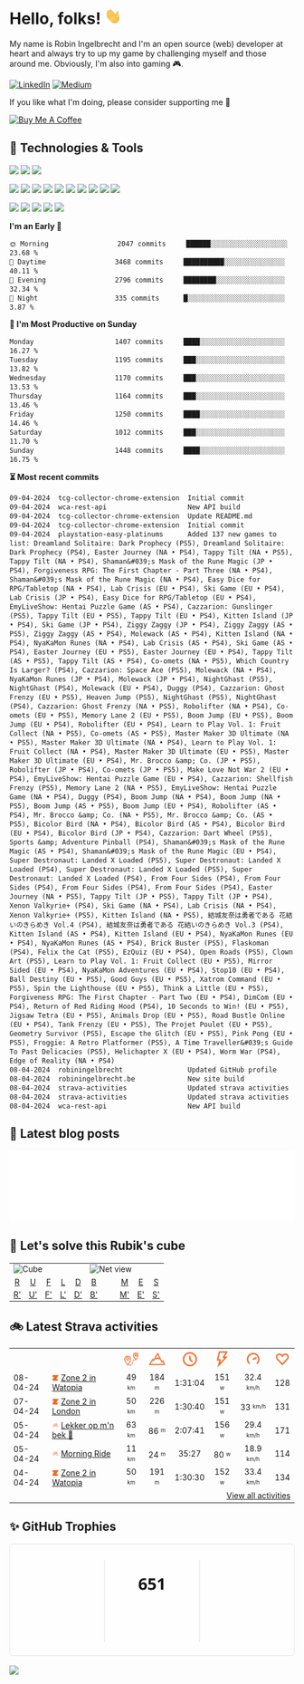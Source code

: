 # Hello, folks! <img src="https://raw.githubusercontent.com/robiningelbrecht/robiningelbrecht/master/wave.gif" width="30">
 
My name is Robin Ingelbrecht and I'm an open source (web) developer at heart and always try to up my game by challenging myself and those around me.
Obviously, I'm also into gaming 🎮.

[![LinkedIn](https://img.shields.io/badge/LinkedIn-0D61B8?style=flat&logo=linkedin&logoColor=white&color=0D61B8)](https://linkedin.com/in/robin-ingelbrecht) 
[![Medium](https://img.shields.io/badge/Medium-2bbc8a?style=flat&logo=medium&logoColor=white&color=2bbc8a)](https://ingelbrechtrobin.medium.com/) 

If you like what I'm doing, please consider supporting me 🙏

<a href="https://www.buymeacoffee.com/ingelbrecht" target="_blank"><img src="https://cdn.buymeacoffee.com/buttons/v2/default-yellow.png" alt="Buy Me A Coffee" style="height: 40px !important;" ></a>

## :wrench: Technologies & Tools
![](https://img.shields.io/badge/OS-Linux-informational?style=flat&logo=linux&logoColor=white&color=2bbc8a)
![](https://img.shields.io/badge/OS-Macos-informational?style=flat&logo=macos&logoColor=white&color=2bbc8a)
![](https://img.shields.io/badge/Editor-phpstorm-informational?style=flat&logo=phpstorm&logoColor=white&color=2bbc8a)

![](https://img.shields.io/badge/Code-Php-informational?style=flat&logo=php&logoColor=white&color=2bbc8a)
![](https://img.shields.io/badge/Framework-Symfony-informational?style=flat&logo=symfony&logoColor=white&color=2bbc8a)
![](https://img.shields.io/badge/Framework-Drupal-informational?style=flat&logo=drupal&logoColor=white&color=2bbc8a)
![](https://img.shields.io/badge/Framework-Laravel-informational?style=flat&logo=laravel&logoColor=white&color=2bbc8a)
![](https://img.shields.io/badge/Code-Python-informational?style=flat&logo=python&logoColor=white&color=2bbc8a)
![](https://img.shields.io/badge/Code-JavaScript-informational?style=flat&logo=javascript&logoColor=white&color=2bbc8a)
![](https://img.shields.io/badge/Code-css3-informational?style=flat&logo=css3&logoColor=white&color=2bbc8a)
![](https://img.shields.io/badge/Code-html5-informational?style=flat&logo=html5&logoColor=white&color=2bbc8a)
![](https://img.shields.io/badge/Code-chart.js-informational?style=flat&logo=chartdotjs&logoColor=white&color=2bbc8a)
![](https://img.shields.io/badge/Shell-Bash-informational?style=flat&logo=gnu-bash&logoColor=white&color=2bbc8a)

![](https://img.shields.io/badge/Tools-MySQL-informational?style=flat&logo=mysql&logoColor=white&color=2bbc8a)
![](https://img.shields.io/badge/Tools-MariaDB-informational?style=flat&logo=mariadb&logoColor=white&color=2bbc8a)
![](https://img.shields.io/badge/Tools-RabbitMQ-informational?style=flat&logo=rabbitmq&logoColor=white&color=2bbc8a)
![](https://img.shields.io/badge/Devops-Docker-informational?style=flat&logo=docker&logoColor=white&color=2bbc8a)
![](https://img.shields.io/badge/GitHub-continuous%20integration-informational?style=flat&logo=github%20actions&logoColor=white&color=2bbc8a)

<!--START_SECTION:commits-per-day-time-->
**I&#039;m an Early 🐤**

```text
🌞 Morning                 2047 commits     ██████░░░░░░░░░░░░░░░░░░░   23.68 %
🌆 Daytime                 3468 commits     ██████████░░░░░░░░░░░░░░░   40.11 %
🌃 Evening                 2796 commits     ████████░░░░░░░░░░░░░░░░░   32.34 %
🌙 Night                   335 commits      █░░░░░░░░░░░░░░░░░░░░░░░░   3.87 %
```
<!--END_SECTION:commits-per-day-time-->

<!--START_SECTION:commits-per-weekday-->
**📅 I&#039;m Most Productive on Sunday**

```text
Monday                    1407 commits     ████░░░░░░░░░░░░░░░░░░░░░   16.27 %
Tuesday                   1195 commits     ███░░░░░░░░░░░░░░░░░░░░░░   13.82 %
Wednesday                 1170 commits     ███░░░░░░░░░░░░░░░░░░░░░░   13.53 %
Thursday                  1164 commits     ███░░░░░░░░░░░░░░░░░░░░░░   13.46 %
Friday                    1250 commits     ████░░░░░░░░░░░░░░░░░░░░░   14.46 %
Saturday                  1012 commits     ███░░░░░░░░░░░░░░░░░░░░░░   11.70 %
Sunday                    1448 commits     ████░░░░░░░░░░░░░░░░░░░░░   16.75 %
```
<!--END_SECTION:commits-per-weekday-->

<!--START_SECTION:most-recent-commits-->
**⏳ Most recent commits**
                                        
```text
09-04-2024  tcg-collector-chrome-extension  Initial commit
09-04-2024  wca-rest-api                    New API build
09-04-2024  tcg-collector-chrome-extension  Update README.md
09-04-2024  tcg-collector-chrome-extension  Initial commit
09-04-2024  playstation-easy-platinums      Added 137 new games to list: Dreamland Solitaire: Dark Prophecy (PS5), Dreamland Solitaire: Dark Prophecy (PS4), Easter Journey (NA • PS4), Tappy Tilt (NA • PS5), Tappy Tilt (NA • PS4), Shaman&#039;s Mask of the Rune Magic (JP • PS4), Forgiveness RPG: The First Chapter - Part Three (NA • PS4), Shaman&#039;s Mask of the Rune Magic (NA • PS4), Easy Dice for RPG/Tabletop (NA • PS4), Lab Crisis (EU • PS4), Ski Game (EU • PS4), Lab Crisis (JP • PS4), Easy Dice for RPG/Tabletop (EU • PS4), EmyLiveShow: Hentai Puzzle Game (AS • PS4), Cazzarion: Gunslinger (PS5), Tappy Tilt (EU • PS5), Tappy Tilt (EU • PS4), Kitten Island (JP • PS4), Ski Game (JP • PS4), Ziggy Zaggy (JP • PS4), Ziggy Zaggy (AS • PS5), Ziggy Zaggy (AS • PS4), Molewack (AS • PS4), Kitten Island (NA • PS4), NyaKaMon Runes (NA • PS4), Lab Crisis (AS • PS4), Ski Game (AS • PS4), Easter Journey (EU • PS5), Easter Journey (EU • PS4), Tappy Tilt (AS • PS5), Tappy Tilt (AS • PS4), Co-omets (NA • PS5), Which Country Is Larger? (PS4), Cazzarion: Space Ace (PS5), Molewack (NA • PS4), NyaKaMon Runes (JP • PS4), Molewack (JP • PS4), NightGhast (PS5), NightGhast (PS4), Molewack (EU • PS4), Duggy (PS4), Cazzarion: Ghost Frenzy (EU • PS5), Heaven Jump (PS5), NightGhast (PS5), NightGhast (PS4), Cazzarion: Ghost Frenzy (NA • PS5), Robolifter (NA • PS4), Co-omets (EU • PS5), Memory Lane 2 (EU • PS5), Boom Jump (EU • PS5), Boom Jump (EU • PS4), Robolifter (EU • PS4), Learn to Play Vol. 1: Fruit Collect (NA • PS5), Co-omets (AS • PS5), Master Maker 3D Ultimate (NA • PS5), Master Maker 3D Ultimate (NA • PS4), Learn to Play Vol. 1: Fruit Collect (NA • PS4), Master Maker 3D Ultimate (EU • PS5), Master Maker 3D Ultimate (EU • PS4), Mr. Brocco &amp; Co. (JP • PS5), Robolifter (JP • PS4), Co-omets (JP • PS5), Make Love Not War 2 (EU • PS4), EmyLiveShow: Hentai Puzzle Game (EU • PS4), Cazzarion: Shellfish Frenzy (PS5), Memory Lane 2 (NA • PS5), EmyLiveShow: Hentai Puzzle Game (NA • PS4), Duggy (PS4), Boom Jump (NA • PS4), Boom Jump (NA • PS5), Boom Jump (AS • PS5), Boom Jump (EU • PS4), Robolifter (AS • PS4), Mr. Brocco &amp; Co. (NA • PS5), Mr. Brocco &amp; Co. (AS • PS5), Bicolor Bird (NA • PS4), Bicolor Bird (AS • PS4), Bicolor Bird (EU • PS4), Bicolor Bird (JP • PS4), Cazzarion: Dart Wheel (PS5), Sports &amp; Adventure Pinball (PS4), Shaman&#039;s Mask of the Rune Magic (AS • PS4), Shaman&#039;s Mask of the Rune Magic (EU • PS4), Super Destronaut: Landed X Loaded (PS5), Super Destronaut: Landed X Loaded (PS4), Super Destronaut: Landed X Loaded (PS5), Super Destronaut: Landed X Loaded (PS4), From Four Sides (PS4), From Four Sides (PS4), From Four Sides (PS4), From Four Sides (PS4), Easter Journey (NA • PS5), Tappy Tilt (JP • PS5), Tappy Tilt (JP • PS4), Xenon Valkyrie+ (PS4), Ski Game (NA • PS4), Lab Crisis (NA • PS4), Xenon Valkyrie+ (PS5), Kitten Island (NA • PS5), 結城友奈は勇者である 花結いのきらめき Vol.4 (PS4), 結城友奈は勇者である 花結いのきらめき Vol.3 (PS4), Kitten Island (AS • PS4), Kitten Island (EU • PS4), NyaKaMon Runes (EU • PS4), NyaKaMon Runes (AS • PS4), Brick Buster (PS5), Flaskoman (PS4), Felix the Cat (PS5), EzQuiz (EU • PS4), Open Roads (PS5), Clown Art (PS5), Learn to Play Vol. 1: Fruit Collect (EU • PS5), Mirror Sided (EU • PS4), NyaKaMon Adventures (EU • PS4), Stop10 (EU • PS4), Ball Destiny (EU • PS5), Good Guys (EU • PS5), Xatrom Command (EU • PS5), Spin the Lighthouse (EU • PS5), Think a Little (EU • PS5), Forgiveness RPG: The First Chapter - Part Two (EU • PS4), DimCom (EU • PS4), Return of Red Riding Hood (PS4), 10 Seconds to Win! (EU • PS5), Jigsaw Tetra (EU • PS5), Animals Drop (EU • PS5), Road Bustle Online (EU • PS4), Tank Frenzy (EU • PS5), The Projet Poulet (EU • PS5), Geometry Survivor (PS5), Escape the Glitch (EU • PS5), Pink Pong (EU • PS5), Froggie: A Retro Platformer (PS5), A Time Traveller&#039;s Guide To Past Delicacies (PS5), Helichapter X (EU • PS4), Worm War (PS4), Edge of Reality (NA • PS4)
08-04-2024  robiningelbrecht                Updated GitHub profile
08-04-2024  robiningelbrecht.be             New site build
08-04-2024  strava-activities               Updated strava activities
08-04-2024  strava-activities               Updated strava activities
08-04-2024  wca-rest-api                    New API build
```
<!--END_SECTION:most-recent-commits-->

## :pencil: Latest blog posts

<a target="_blank" href="https://ingelbrechtrobin.medium.com/"><img src="assets/medium-blog-posts.svg" /></a>

## :jigsaw: Let's solve this Rubik's cube

<table>
  <tr>
    <td colspan="5">
      <img src="https://puzzle-generator.robiningelbrecht.be/github-game/cube" alt="Cube" />
    </td>
    <td colspan="5">
      <img src="https://puzzle-generator.robiningelbrecht.be/github-game/cube?view=net" alt="Net view" />
    </td>
  </tr>
  <tr>
    <td align="center">
      <a href="https://puzzle-generator.robiningelbrecht.be/github-game/turn/R">R</a>
    </td>
    <td align="center">
      <a href="https://puzzle-generator.robiningelbrecht.be/github-game/turn/U">U</a>
    </td>
    <td align="center">
      <a href="https://puzzle-generator.robiningelbrecht.be/github-game/turn/F">F</a>
    </td>
    <td align="center">
      <a href="https://puzzle-generator.robiningelbrecht.be/github-game/turn/L">L</a>
    </td>
    <td align="center">
      <a href="https://puzzle-generator.robiningelbrecht.be/github-game/turn/D">D</a>
    </td>
    <td align="center">
      <a href="https://puzzle-generator.robiningelbrecht.be/github-game/turn/B">B</a>
    </td>
    <td>
       &nbsp; &nbsp;
    </td>
    <td align="center">
      <a href="https://puzzle-generator.robiningelbrecht.be/github-game/turn/M">M</a>
    </td>
    <td align="center">
      <a href="https://puzzle-generator.robiningelbrecht.be/github-game/turn/E">E</a>
    </td>
    <td align="center">
      <a href="https://puzzle-generator.robiningelbrecht.be/github-game/turn/S">S</a>
    </td>
  </tr>
  <tr>
    <td align="center">
      <a href="https://puzzle-generator.robiningelbrecht.be/github-game/turn/R&#039;">R&#039;</a>
    </td>
    <td align="center">
      <a href="https://puzzle-generator.robiningelbrecht.be/github-game/turn/U&#039;">U&#039;</a>
    </td>
    <td align="center">
      <a href="https://puzzle-generator.robiningelbrecht.be/github-game/turn/F&#039;">F&#039;</a>
    </td>
    <td align="center">
      <a href="https://puzzle-generator.robiningelbrecht.be/github-game/turn/L&#039;">L&#039;</a>
    </td>
    <td align="center">
      <a href="https://puzzle-generator.robiningelbrecht.be/github-game/turn/D&#039;">D&#039;</a>
    </td>
    <td align="center">
      <a href="https://puzzle-generator.robiningelbrecht.be/github-game/turn/B&#039;">B&#039;</a>
    </td>
     <td>
      &nbsp; &nbsp;
    </td>
    <td align="center">
      <a href="https://puzzle-generator.robiningelbrecht.be/github-game/turn/M&#039;">M&#039;</a>
    </td>
    <td align="center">
      <a href="https://puzzle-generator.robiningelbrecht.be/github-game/turn/E&#039;">E&#039;</a>
    </td>
    <td align="center">
      <a href="https://puzzle-generator.robiningelbrecht.be/github-game/turn/S&#039;">S&#039;</a>
    </td>
  </tr>
</table>

## :bike: Latest Strava activities

<!--START_SECTION:strava-activities-->
<table>
    <tr>
        <th></th>
        <th></th>
        <th align="center"><img src="https://raw.githubusercontent.com/robiningelbrecht/strava-activities/master/public/distance.svg" width="30" alt="distance" title="distance"/></th>
        <th align="center"><img src="https://raw.githubusercontent.com/robiningelbrecht/strava-activities/master/public/elevation.svg" width="30" alt="elevation" title="elevation"/></th>
        <th align="center"><img src="https://raw.githubusercontent.com/robiningelbrecht/strava-activities/master/public/time.svg" width="30" alt="time" title="time"/></th>
        <th align="center"><img src="https://raw.githubusercontent.com/robiningelbrecht/strava-activities/master/public/average-watt.svg" width="30" alt="average watts" title="average watts"/></th>
        <th align="center"><img src="https://raw.githubusercontent.com/robiningelbrecht/strava-activities/master/public/average-speed.svg" width="30" alt="average speed" title="average speed"/></th>
        <th align="center"><img src="https://raw.githubusercontent.com/robiningelbrecht/strava-activities/master/public/heart-rate.svg" width="30" alt="average heart rate" title="average heart rate"/></th>
    </tr>
            <tr>
            <td>08-04-24</td>
            <td>
                                <img src="https://raw.githubusercontent.com/robiningelbrecht/strava-activities/master/public/activity-virtual-ride-zwift.svg" width="12" alt="Zone 2 in Watopia" title="Zone 2 in Watopia"/>
<a href="https://www.strava.com/activities/11135164489" title="Kcal: 786 | Gear: None ">Zone 2 in Watopia</a>
            </td>
            <td align="center">49 <sup><sub>km</sub></sup></td>
            <td align="center">184 <sup><sub>m</sub></sup></td>
            <td align="center">1:31:04</td>
            <td align="center">151 <sup><sub>w</sub></sup></td>
            <td align="center">32.4 <sup><sub>km/h</sub></sup></td>
            <td align="center">128</td>
        </tr>
            <tr>
            <td>07-04-24</td>
            <td>
                                <img src="https://raw.githubusercontent.com/robiningelbrecht/strava-activities/master/public/activity-virtual-ride-zwift.svg" width="12" alt="Zone 2 in London" title="Zone 2 in London"/>
<a href="https://www.strava.com/activities/11126677092" title="Kcal: 786 | Gear: None ">Zone 2 in London</a>
            </td>
            <td align="center">50 <sup><sub>km</sub></sup></td>
            <td align="center">226 <sup><sub>m</sub></sup></td>
            <td align="center">1:30:40</td>
            <td align="center">151 <sup><sub>w</sub></sup></td>
            <td align="center">33 <sup><sub>km/h</sub></sup></td>
            <td align="center">131</td>
        </tr>
            <tr>
            <td>05-04-24</td>
            <td>
                <img src="https://raw.githubusercontent.com/robiningelbrecht/strava-activities/master/public/activity-ride.svg" width="12" alt="Lekker op m&#039;n bek 🚴" title="Lekker op m&#039;n bek 🚴"/>
<a href="https://www.strava.com/activities/11113320340" title="Kcal: 1905 | Gear: None ">Lekker op m&#039;n bek 🚴</a>
            </td>
            <td align="center">63 <sup><sub>km</sub></sup></td>
            <td align="center">86 <sup><sub>m</sub></sup></td>
            <td align="center">2:07:41</td>
            <td align="center">156 <sup><sub>w</sub></sup></td>
            <td align="center">29.4 <sup><sub>km/h</sub></sup></td>
            <td align="center">171</td>
        </tr>
            <tr>
            <td>05-04-24</td>
            <td>
                <img src="https://raw.githubusercontent.com/robiningelbrecht/strava-activities/master/public/activity-ride.svg" width="12" alt="Morning Ride" title="Morning Ride"/>
<a href="https://www.strava.com/activities/11113325294" title="Kcal: 258 | Gear: None ">Morning Ride</a>
            </td>
            <td align="center">11 <sup><sub>km</sub></sup></td>
            <td align="center">24 <sup><sub>m</sub></sup></td>
            <td align="center">35:27</td>
            <td align="center">80 <sup><sub>w</sub></sup></td>
            <td align="center">18.9 <sup><sub>km/h</sub></sup></td>
            <td align="center">114</td>
        </tr>
            <tr>
            <td>04-04-24</td>
            <td>
                                <img src="https://raw.githubusercontent.com/robiningelbrecht/strava-activities/master/public/activity-virtual-ride-zwift.svg" width="12" alt="Zone 2 in Watopia" title="Zone 2 in Watopia"/>
<a href="https://www.strava.com/activities/11106503402" title="Kcal: 786 | Gear: None ">Zone 2 in Watopia</a>
            </td>
            <td align="center">50 <sup><sub>km</sub></sup></td>
            <td align="center">191 <sup><sub>m</sub></sup></td>
            <td align="center">1:30:30</td>
            <td align="center">152 <sup><sub>w</sub></sup></td>
            <td align="center">33.4 <sup><sub>km/h</sub></sup></td>
            <td align="center">134</td>
        </tr>
                <tr>
            <td colspan="8" align="right"><a href="https://github.com/robiningelbrecht/strava-activities#activities">View all activities</a></td>
        </tr>
    </table>

<!--END_SECTION:strava-activities-->

 ## :sparkles: GitHub Trophies

<img src="assets/github-streak-stats.svg"  alt="Robin Ingelbrecht's streak stats"/>

![](https://github-profile-trophy.vercel.app/?username=robiningelbrecht&theme=chalk&no-frame=false&no-bg=true&margin-w=4)
